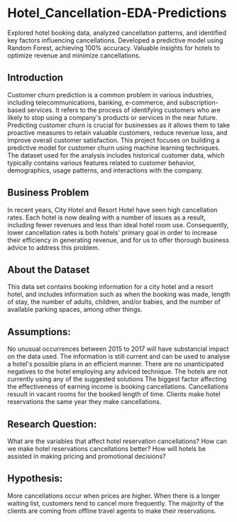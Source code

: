 # Hotel_Cancellation-EDA-Predictions
Explored hotel booking data, analyzed cancellation patterns, and identified key factors influencing cancellations. Developed a predictive model using Random Forest, achieving 100% accuracy. Valuable insights for hotels to optimize revenue and minimize cancellations.

## Introduction
Customer churn prediction is a common problem in various industries, including telecommunications, banking, e-commerce, and subscription-based services. It refers to the process of identifying customers who are likely to stop using a company's products or services in the near future. Predicting customer churn is crucial for businesses as it allows them to take proactive measures to retain valuable customers, reduce revenue loss, and improve overall customer satisfaction.
This project focuses on building a predictive model for customer churn using machine learning techniques. The dataset used for the analysis includes historical customer data, which typically contains various features related to customer behavior, demographics, usage patterns, and interactions with the company.

## Business Problem
In recent years, City Hotel and Resort Hotel have seen high cancellation rates. Each hotel is now dealing with a number of issues as a result, including fewer revenues and less than ideal hotel room use. Consequently, lower cancellation rates is both hotels' primary goal in order to increase their efficiency in generating revenue, and for us to offer thorough business advice to address this problem.

## About the Dataset
This data set contains booking information for a city hotel and a resort hotel, and includes information such as when the booking was made, length of stay, the number of adults, children, and/or babies, and the number of available parking spaces, among other things.

## Assumptions:
  No unusual occurrences between 2015 to 2017 will have substancial impact on the data used.
  The information is still current and can be used to analyse a hotel's possible plans in an efficient manner.
  There are no unanticipated negatives to the hotel employing any adviced technique.
  The hotels are not currently using any of the suggested solutions
  The biggest factor affecting the effectiveness of earning income is booking cancellations.
  Cancellations resuult in vacant rooms for the booked length of time.
  Clients make hotel reservations the same year they make cancellations.


## Research Question:
  What are the variables that affect hotel reservation cancellations?
  How can we make hotel reservations cancellations better?
  How will hotels be assisted in making pricing and promotional decisions?

## Hypothesis:
  More cancellations occur when prices are higher.
  When there is a longer waiting list, customers tend to cancel more frequently.
  The majority of the clients are coming from offline travel agents to make their reservations.
